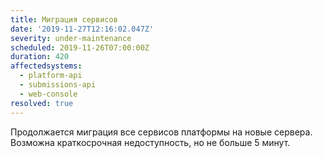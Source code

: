 ```yaml
---
title: Миграция сервисов
date: '2019-11-27T12:16:02.047Z'
severity: under-maintenance
scheduled: 2019-11-26T07:00:00Z
duration: 420
affectedsystems:
  - platform-api
  - submissions-api
  - web-console
resolved: true
---
```

Продолжается миграция все сервисов платформы на новые сервера. Возможна краткосрочная недоступность, но не больше 5 минут.

<!--- language code: ru -->
